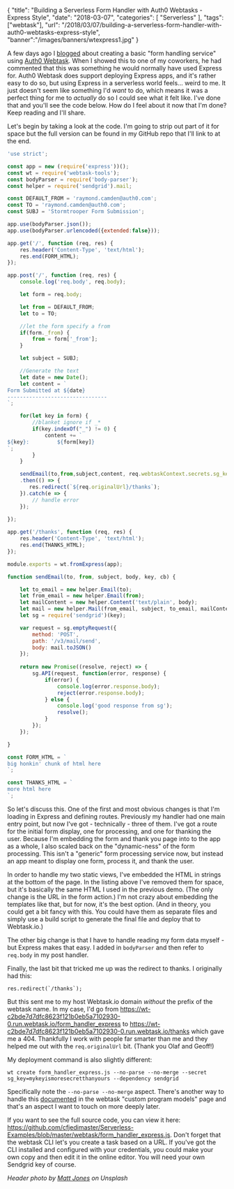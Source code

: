 {
	"title": "Building a Serverless Form Handler with Auth0 Webtasks - Express Style",
	"date": "2018-03-07",
	"categories": [
		"Serverless"
	],
	"tags": ["webtask"],
	"url": "/2018/03/07/building-a-serverless-form-handler-with-auth0-webtasks-express-style",
	"banner":"/images/banners/wtexpress1.jpg"
}

A few days ago I [blogged](https://www.raymondcamden.com/2018/03/02/buidling-a-serverless-form-handler-with-webtask/) about creating a basic "form handling service" using [Auth0 Webtask](https://webtask.io/). When I showed this to one of my coworkers, he had commented that this was something he would normally have used Express for. Auth0 Webtask does support deploying Express apps, and it's rather easy to do so, but using Express in a serverless world feels... weird to me. It just doesn't seem like something I'd *want* to do, which means it was a perfect thing for me to *actually* do so I could see what it felt like. I've done that and you'll see the code below. How do I feel about it now that I'm done? Keep reading and I'll share.

Let's begin by taking a look at the code. I'm going to strip out part of it for space but the full version can be found in my GitHub repo that I'll link to at the end. 

```js
'use strict';

const app = new (require('express'))();
const wt = require('webtask-tools');
const bodyParser = require('body-parser');
const helper = require('sendgrid').mail;

const DEFAULT_FROM = 'raymond.camden@auth0.com';
const TO = 'raymond.camden@auth0.com';
const SUBJ = 'Stormtrooper Form Submission';

app.use(bodyParser.json());
app.use(bodyParser.urlencoded({extended:false}));

app.get('/', function (req, res) {
    res.header('Content-Type', 'text/html');
    res.end(FORM_HTML);
});

app.post('/', function (req, res) {
	console.log('req.body', req.body);

	let form = req.body;

	let from = DEFAULT_FROM;
	let to = TO;

	//let the form specify a from
	if(form._from) {
		from = form['_from'];
	}

    let subject = SUBJ;

	//Generate the text
	let date = new Date();
    let content = `
Form Submitted at ${date}
--------------------------------
`;

    for(let key in form) {
        //blanket ignore if _*
        if(key.indexOf("_") != 0) {
            content += `
${key}:         ${form[key]}
`;
        }
    }

	sendEmail(to,from,subject,content, req.webtaskContext.secrets.sg_key)
	.then(() => {
       res.redirect(`${req.originalUrl}/thanks`);
	}).catch(e => {
		// handle error
	});
    
});

app.get('/thanks', function (req, res) {
    res.header('Content-Type', 'text/html');
    res.end(THANKS_HTML);
});

module.exports = wt.fromExpress(app);

function sendEmail(to, from, subject, body, key, cb) {

	let to_email = new helper.Email(to);
	let from_email = new helper.Email(from);
    let mailContent = new helper.Content('text/plain', body);
    let mail = new helper.Mail(from_email, subject, to_email, mailContent);
	let sg = require('sendgrid')(key);

	var request = sg.emptyRequest({
		method: 'POST',
		path: '/v3/mail/send',
		body: mail.toJSON()
	});
        
	return new Promise((resolve, reject) => {
		sg.API(request, function(error, response) {
			if(error) {
				console.log(error.response.body);
				reject(error.response.body);
			} else {
				console.log('good response from sg');
				resolve();
			}
		});
	});

}

const FORM_HTML = `
big honkin' chunk of html here
`;

const THANKS_HTML = `
more html here
`;
```

So let's discuss this. One of the first and most obvious changes is that I'm loading in Express and defining routes. Previously my handler had one main entry point, but now I've got - technically - three of them. I've got a route for the initial form display, one for processing, and one for thanking the user. Because I'm embedding the form and thank you page into to the app as a whole, I also scaled back on the "dynamic-ness" of the form processing. This isn't a "generic" form processing service now, but instead an app meant to display one form, process it, and thank the user. 

In order to handle my two static views, I've embedded the HTML in strings at the bottom of the page. In the listing above I've removed them for space, but it's basically the same HTML I used in the previous demo. (The only change is the URL in the form action.) I'm not crazy about embedding the templates like that, but for now, it's the best option. (And in theory, you could get a bit fancy with this. You could have them as separate files and simply use a build script to generate the final file and deploy that to Webtask.io.) 

The other big change is that I have to handle reading my form data myself - but Express makes that easy. I added in `bodyParser` and then refer to `req.body` in my post handler. 

Finally, the last bit that tricked me up was the redirect to thanks. I originally had this:

	res.redirect(`/thanks`);

But this sent me to my host Webtask.io domain *without* the prefix of the webtask name. In my case, I'd go from https://wt-c2bde7d7dfc8623f121b0eb5a7102930-0.run.webtask.io/form_handler_express to https://wt-c2bde7d7dfc8623f121b0eb5a7102930-0.run.webtask.io/thanks which gave me a 404. Thankfully I work with people far smarter than me and they helped me out with the `req.originalUrl` bit. (Thank you Olaf and Geoff!)

My deployment command is also slightly different:

	wt create form_handler_express.js --no-parse --no-merge --secret sg_key=mykeyismoresecretthanyours --dependency sendgrid

Specifically note the `--no-parse --no-merge` aspect. There's another way to handle this [documented](https://webtask.io/docs/model) in the webtask "custom program models" page and that's an aspect I want to touch on more deeply later.

If you want to see the full source code, you can view it here: https://github.com/cfjedimaster/Serverless-Examples/blob/master/webtask/form_handler_express.js. Don't forget that the webtask CLI let's you create a task based on a URL. If you've got the CLI installed and configured with your credentials, you could make your own copy and then edit it in the online editor. You will need your own Sendgrid key of course.

<i>Header photo by <a href="https://unsplash.com/photos/oxjo1IQBK7M?utm_source=unsplash&utm_medium=referral&utm_content=creditCopyText">Matt Jones</a> on Unsplash</i>